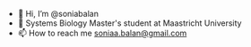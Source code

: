 - 👋 Hi, I’m @soniabalan
- 🌱 Systems Biology Master's student at Maastricht University
- 📫 How to reach me soniaa.balan@gmail.com
